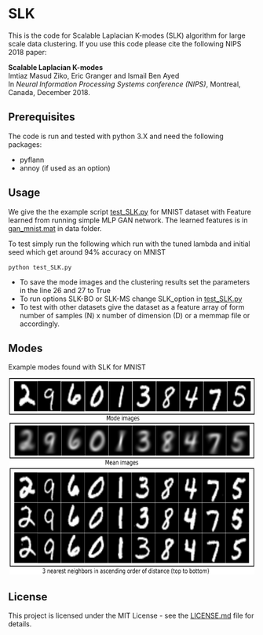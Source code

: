 # SLK

This is the code for Scalable Laplacian K-modes (SLK) algorithm for large scale data clustering. If you use this code please cite the following NIPS 2018 paper:

**Scalable Laplacian K-modes**  
Imtiaz Masud Ziko, Eric Granger and Ismail Ben Ayed  
In *Neural Information Processing Systems conference (NIPS)*, Montreal, Canada, December 2018.

## Prerequisites

The code is run and tested with python 3.X and need the following packages:

- pyflann
- annoy (if used as an option)

## Usage

We give the the example script [test_SLK.py](test_SLK.py) for MNIST dataset with Feature learned from running simple MLP GAN network. The learned features is in [gan_mnist.mat](gan_mnist.mat) in data folder.  

To test simply run the following which run with the tuned lambda and initial seed which get around 94% accuracy on MNIST 
```
python test_SLK.py
```

- To save the mode images and the clustering results set the parameters in the line 26 and 27 to True
- To run options SLK-BO or SLK-MS change SLK_option in [test_SLK.py](test_SLK.py)
- To test with other datasets give the dataset as a feature array of form number of samples (N) x number of dimension (D) or a memmap file or accordingly.

## Modes
Example modes found with SLK for MNIST

<div align="center"><img src="data/mnist_mode_mean.png" alt="" height="400" width="500"/></div>


## License

This project is licensed under the MIT License - see the [LICENSE.md](LICENSE.md) file for details.

